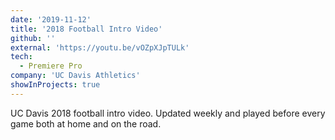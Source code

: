 ```yaml
---
date: '2019-11-12'
title: '2018 Football Intro Video'
github: ''
external: 'https://youtu.be/vOZpXJpTULk'
tech:
  - Premiere Pro
company: 'UC Davis Athletics'
showInProjects: true
---
```


UC Davis 2018 football intro video. Updated weekly and played before every game both at home and on the road.
